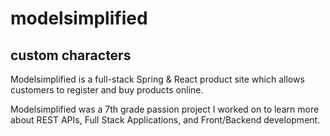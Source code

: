 # modelsimplified
custom characters
----------------------------------------------------------------------------------------------------------------------------------------------------------------
Modelsimplified is a full-stack Spring & React product site which allows customers to register and buy products online.

Modelsimplified was a 7th grade passion project I worked on to learn more about REST APIs, Full Stack Applications, and Front/Backend development.
